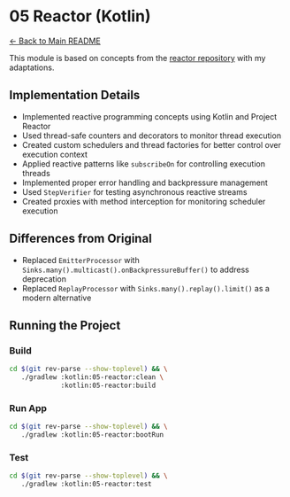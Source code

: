 # 05 Reactor (Kotlin)

[← Back to Main README](../../README.md)

This module is based on concepts from the [reactor repository](https://github.com/reactive-spring-book/reactor) with my adaptations.

## Implementation Details

- Implemented reactive programming concepts using Kotlin and Project Reactor
- Used thread-safe counters and decorators to monitor thread execution
- Created custom schedulers and thread factories for better control over execution context
- Applied reactive patterns like `subscribeOn` for controlling execution threads
- Implemented proper error handling and backpressure management
- Used `StepVerifier` for testing asynchronous reactive streams
- Created proxies with method interception for monitoring scheduler execution

## Differences from Original

- Replaced `EmitterProcessor` with `Sinks.many().multicast().onBackpressureBuffer()` to address deprecation
- Replaced `ReplayProcessor` with `Sinks.many().replay().limit()` as a modern alternative

## Running the Project
### Build

```bash
cd $(git rev-parse --show-toplevel) && \
   ./gradlew :kotlin:05-reactor:clean \
             :kotlin:05-reactor:build
```

### Run App

```bash
cd $(git rev-parse --show-toplevel) && \
   ./gradlew :kotlin:05-reactor:bootRun
```

### Test

```bash
cd $(git rev-parse --show-toplevel) && \
   ./gradlew :kotlin:05-reactor:test
```

